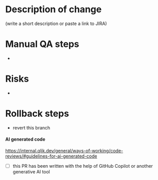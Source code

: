 # Description of change
(write a short description or paste a link to JIRA)

# Manual QA steps
 -

# Risks
 -

# Rollback steps
 - revert this branch

#### AI generated code
https://internal.qlik.dev/general/ways-of-working/code-reviews/#guidelines-for-ai-generated-code
- [ ] this PR has been written with the help of GitHub Copilot or another generative AI tool
